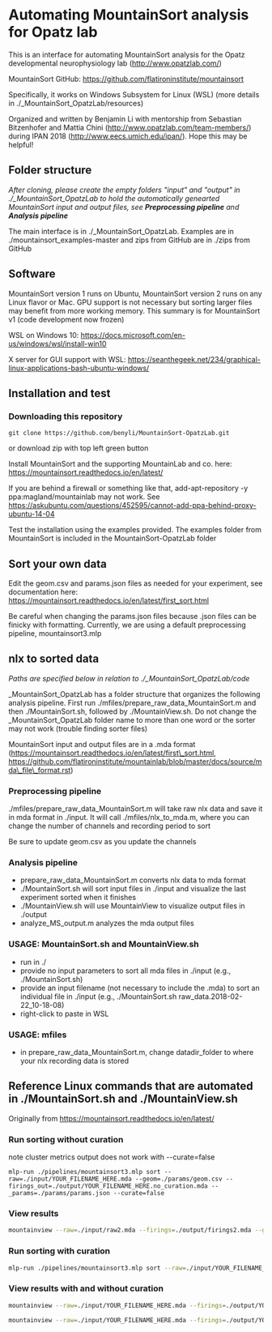 # Automating MountainSort analysis for Opatz lab
This is an interface for automating MountainSort analysis for the Opatz developmental neurophysiology lab (http://www.opatzlab.com/)

MountainSort GitHub: https://github.com/flatironinstitute/mountainsort

Specifically, it works on Windows Subsystem for Linux (WSL) (more details in ./_MountainSort_OpatzLab/resources)

Organized and written by Benjamin Li with mentorship from Sebastian Bitzenhofer and Mattia Chini (http://www.opatzlab.com/team-members/) during IPAN 2018 (http://www.eecs.umich.edu/ipan/). Hope this may be helpful!

## Folder structure
*After cloning, please create the empty folders "input" and "output" in ./_MountainSort_OpatzLab to hold the automatically genearted MountainSort input and output files, see **Preprocessing pipeline** and **Analysis pipeline***

The main interface is in ./_MountainSort_OpatzLab. Examples are in ./mountainsort_examples-master and zips from GitHub are in ./zips from GitHub

## Software
MountainSort version 1 runs on Ubuntu, MountainSort version 2 runs on any Linux flavor or Mac. GPU support is not necessary but sorting larger files may benefit from more working memory. This summary is for MountainSort v1 (code development now frozen)

WSL on Windows 10: https://docs.microsoft.com/en-us/windows/wsl/install-win10

X server for GUI support with WSL: https://seanthegeek.net/234/graphical-linux-applications-bash-ubuntu-windows/

## Installation and test
### Downloading this repository
```shell
git clone https://github.com/benyli/MountainSort-OpatzLab.git
```
or download zip with top left green button

Install MountainSort and the supporting MountainLab and co. here: https://mountainsort.readthedocs.io/en/latest/

If you are behind a firewall or something like that, add-apt-repository -y ppa:magland/mountainlab may not work. See https://askubuntu.com/questions/452595/cannot-add-ppa-behind-proxy-ubuntu-14-04

Test the installation using the examples provided. The examples folder from MountainSort is included in the MountainSort-OpatzLab folder

## Sort your own data
Edit the geom.csv and params.json files as needed for your experiment, see documentation here: https://mountainsort.readthedocs.io/en/latest/first_sort.html

Be careful when changing the params.json files because .json files can be finicky with formatting. Currently, we are using a default preprocessing pipeline, mountainsort3.mlp

## nlx to sorted data
*Paths are specified below in relation to ./_MountainSort_OpatzLab/code*

_MountainSort_OpatzLab has a folder structure that organizes the following analysis pipeline. First run ./mfiles/prepare_raw_data_MountainSort.m and then ./MountainSort.sh, followed by ./MountainView.sh. Do not change the _MountainSort_OpatzLab folder name to more than one word or the sorter may not work (trouble finding sorter files)

MountainSort input and output files are in a .mda format (https://mountainsort.readthedocs.io/en/latest/first\_sort.html, https://github.com/flatironinstitute/mountainlab/blob/master/docs/source/mda\_file\_format.rst)


### Preprocessing pipeline
./mfiles/prepare_raw_data_MountainSort.m will take raw nlx data and save it in mda format in ./input. It will call ./mfiles/nlx_to_mda.m, where you can change the number of channels and recording period to sort

Be sure to update geom.csv as you update the channels

### Analysis pipeline
- prepare_raw_data_MountainSort.m converts nlx data to mda format
- ./MountainSort.sh will sort input files in ./input and visualize the last experiment sorted when it finishes
- ./MountainView.sh will use MountainView to visualize output files in ./output
- analyze_MS_output.m analyzes the mda output files

### USAGE: MountainSort.sh and MountainView.sh
- run in ./
- provide no input parameters to sort all mda files in ./input (e.g., ./MountainSort.sh)
- provide an input filename (not necessary to include the .mda) to sort an individual file in ./input (e.g., ./MountainSort.sh raw_data.2018-02-22_10-18-08)
- right-click to paste in WSL

### USAGE: mfiles
- in prepare_raw_data_MountainSort.m, change datadir_folder to where your nlx recording data is stored

## Reference Linux commands that are automated in ./MountainSort.sh and ./MountainView.sh
Originally from https://mountainsort.readthedocs.io/en/latest/

### Run sorting without curation
note cluster metrics output does not work with --curate=false
```
mlp-run ./pipelines/mountainsort3.mlp sort --raw=./input/YOUR_FILENAME_HERE.mda --geom=./params/geom.csv --firings_out=./output/YOUR_FILENAME_HERE.no_curation.mda --_params=./params/params.json --curate=false
```

### View results
```bash
mountainview --raw=./input/raw2.mda --firings=./output/firings2.mda --geom=./params/geom.csv --samplerate=32000
```

### Run sorting with curation
```bash
mlp-run ./pipelines/mountainsort3.mlp sort --raw=./input/YOUR_FILENAME_HERE.mda --geom=./params/geom.csv --firings_out=./output/YOUR_FILENAME_HERE.with_curation.mda --_params=./params/params.json --curate=true --cluster_metrics_out=./output/cluster_metrics.YOUR_FILENAME_HERE.json
```

### View results with and without curation
```bash
mountainview --raw=./input/YOUR_FILENAME_HERE.mda --firings=./output/YOUR_FILENAME_HERE.no_curation.mda --geom=./params/geom.csv --samplerate=32000 --cluster_metrics=./output/cluster_metrics.YOUR_FILENAME_HERE.json
```

```bash
mountainview --raw=./input/YOUR_FILENAME_HERE.mda --firings=./output/YOUR_FILENAME_HERE.with_curation.mda --geom=./params/geom.csv --samplerate=32000 --cluster_metrics=./output/cluster_metrics.YOUR_FILENAME_HERE.json
```
